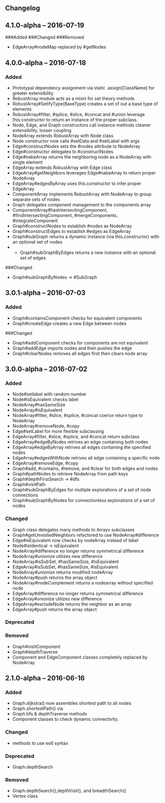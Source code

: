 ## Changelog

## 4.1.0-alpha – 2016-07-19 
###Added
###Changed
###Removed
* EdgeArray#nodeMap replaced by #getNodes


## 4.0.0-alpha – 2016-07-18 
### Added
* Prototypal dependency assignment via static .assign[ClassName] for greater extensibility
* RobustArray module acts as a mixin for set theory methods
* RobustArray#SetifyType(BaseType) creates a set of out a base type of elements
* RobustArray#filter, #splice, #slice, #concat and #union leverage this.constructor to return an instance of the proper subclass.
* Node, Edge, and Graph constructors call instance methods cleaner extensibility, looser coupling 
* NodeArray extends RobustArray with Node class
* Node constructor now calls #setData and #setLabel with args
* Edge#constructNodes sets the #nodes attribute to NodeArray
* Edge#constructor delegates to #constructNodes
* Edge#nabeArray returns the neighboring node as a NodeArray with single element
* EdgeArray extends RobustArray with Edge class
* EdgeArray#getNeighbors leverages Edge#nabeArray to return proper NodeArray
* EdgeArray#edgesByArray uses this.constructor to infer proper EdgeArray
* ComponentArray implements RobustArray with NodeArray to group separate sets of nodes
* Graph delegates component management to the components array
* ComponentArray#hasIntersectingComponent, #findIntersectingComponent, #mergeComponents, #integrateComponent
* Graph#constructNodes to establish #nodes as NodeArray
* Graph#constructEdges to establish #edges as EdgeArray
* Graph#subGraph returns a dynamic instance (via this.constructor) with an optional set of nodes
* * Graph#subGraphByEdges returns a new instance with an optional set of edges

###Changed
* Graph#subGraphByNodes -> #SubGraph

## 3.0.1-alpha – 2016-07-03 
### Added
* Graph#containsComponent checks for equivalent components
* Graph#createEdge creates a new Edge between nodes

###Changed
* Graph#addComponent checks for components are not equivalent
* Graph#addEdge imports nodes and then pushes the edge
* Graph#clearNodes removes all edges first then clears node array


## 3.0.0-alpha – 2016-07-02
### Added
* Node#setlabel with random number
* Node#isEquivalent checks label
* NodeArray#hasSameSize
* NodeArray#isEquivalent
* NodeArray#filter, #slice, #splice, #concat coerce return type to NodeArray
* NodeArray#removeNode, #copy
* Edge#setLabel for more flexible subclassing
* EdgeArray#filter, #slice, #splice, and #concat return subclass
* EdgeArray#edgeByNodes retrives an edge containing both nodes
* EdgeArray#edgeByArray retrives all edges containing the specified nodes
* EdgeArray#edgesWithNode retrives all edge containing a specific node
* EdgeArray#removeEdge, #copy
* Graph#add, #contains, #remove, and #clear for both edges and nodes
* Graph#pathNodes to retrieve NodeArray from path keys
* Graph#depthFirstSearch -> #dfs
* Graph#visitPath
* Graph#subGraphByEdges for multiple explorations of a set of node connections
* Graph#subGraphByNodes for connectionless explorations of a set of nodes

### Changed
* Graph class delegates many methods to Arrayv subclasses
* Graph#getUnvisitedNeighbors refactored to use NodeArray#difference
* Edge#isEquivalent now checks by nodeArray instead of label
* Node#isIdentical -> isEquivalent
* NodeArray#difference no longer returns symmetrical difference
* NodeArray#unionize utilizes new difference
* NodeArray#isSubSet, #hasSameSize, #isEquivalent
* EdgeArray#isSubSet, #hasSameSize, #isEquivalent
* NodeArray#unionize returns modified nodeArray
* NodeArray#push returns the array object
* NodeArray#nodeComplement returns a nodearray without specified node
* EdgeArray#difference no longer returns symmetrical difference
* EdgeArray#unionize utilizes new difference
* EdgeArray#excludeNode returns the neighbor as an array
* EdgeArray#push returns the array object


### Deprecated

### Removed
* Graph#visitComponent
* Graph#depthTraverse
* Component and EdgeComponent classes completely replaced by NodeArray


## 2.1.0-alpha – 2016-06-16
### Added
* Graph.dijkstra() now assembles shortest path to all nodes
* Graph.shortestPath() via 
* Graph.bfs & depthTraverse methods
* Component classes to check dynamic connectivity.

### Changed
* methods to use es6 syntax

### Deprecated
* Graph.depthSearch

### Removed
* Graph.depthSearch(),depthVisit(), and breadthSearch()
* Vertex class
